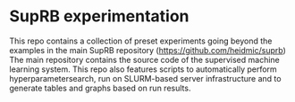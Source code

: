 # SupRB experimentation

This repo contains a collection of preset experiments going beyond the examples in the main SupRB repository (https://github.com/heidmic/suprb) 
The main repository contains the source code of the supervised machine learning system.
This repo also features scripts to automatically perform hyperparametersearch, run on SLURM-based server infrastructure and to generate tables and graphs based on run results.
